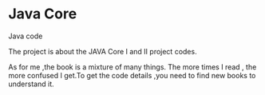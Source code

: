 # Java Core
Java  code



The project is about  the JAVA Core I and  II project codes.

As for me ,the book is a mixture of many things. The more times I read , the more confused I get.To get the code details ,you need to find new books to understand it.

